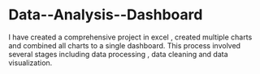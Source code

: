 # Data--Analysis--Dashboard
 I have created a comprehensive project in excel , created multiple charts and combined all charts to a single dashboard. This process involved several stages including data processing , data cleaning and data visualization.
